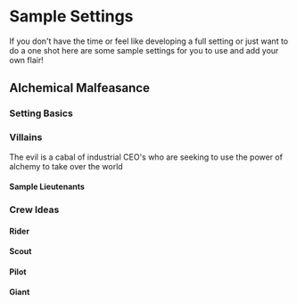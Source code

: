# Sample Settings

If you don't have the time or feel like developing a full setting or just want to do a one shot here are some sample settings for you to use and add your own flair!

## Alchemical Malfeasance

### Setting Basics

### Villains

The evil is a cabal of industrial CEO's who are seeking to use the power of alchemy to take over the world

#### Sample Lieutenants

### Crew Ideas

#### Rider

#### Scout

#### Pilot

#### Giant